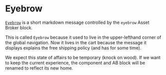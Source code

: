 # Eyebrow

[`Eyebrow`](/src/components/Eyebrow/index.js) is a short markdown message controlled by the `eyebrow` Asset Broker block.

This is called `Eyebrow` because it used to live in the upper-lefthand corner of the global navigation. Now it lives in the cart because the message it displays explains the free shipping policy (and has for some time).

We expect this state of affairs to be temporary (knock on wood). If we want to keep the current experience, the component and AB block will be renamed to reflect its new home.
